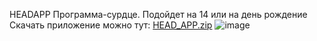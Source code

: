 HEADAPP
Программа-сурдце.
Подойдет на 14 или на день рождение
Скачать приложение можно тут:
[HEAD_APP.zip](https://github.com/efedotof/HEAD/files/9668018/HEAD_APP.zip)
![image](https://user-images.githubusercontent.com/80205178/192862409-dbd6e8f7-aa84-4a3f-b35b-97c3679e8512.png)
